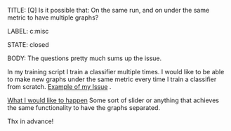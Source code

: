 TITLE:
[Q] Is it possible that: On the same run, and on under the same metric to have multiple graphs?

LABEL:
c:misc

STATE:
closed

BODY:
The questions pretty much sums up the issue.

In my training script I train a classifier multiple times. I would like to be able to make new graphs under the same metric every time I train a classifier from scratch. [Example of my Issue](https://wandb.ai/mvalente/Zero_Flow_CUB/reports/Shared-panel-21-09-16-18-09-00--VmlldzoxMDI5Mzky?highlightShare) .

[What I would like to happen](https://wandb.ai/mvalente/toy_data_zf/reports/Shared-panel-21-09-16-18-09-04--VmlldzoxMDI5Mzk2?highlightShare) Some sort of slider or anything that achieves the same functionality to have the graphs separated.

Thx in advance!

